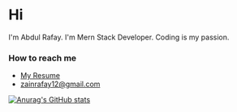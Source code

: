 <h1>Hi</h1>
<p>I'm Abdul Rafay. I'm  Mern Stack Developer. Coding is my passion.</p>

<h3>How to reach me</h3>
<ul>
    <li>
        <a href="https://drive.google.com/file/d/1kT7Oxrauqr1w2-LsxbBxbezlaJsl2QIN/view?usp=sharing">My Resume</a>
    </li>
    <li>
        <a href="mailto:zainrafay12@gmail.com">zainrafay12@gmail.com</a>
    </li>
</ul>

[![Anurag's GitHub stats](https://github-readme-stats.vercel.app/api?username=abdrafay)](https://github.com/anuraghazra/github-readme-stats)
